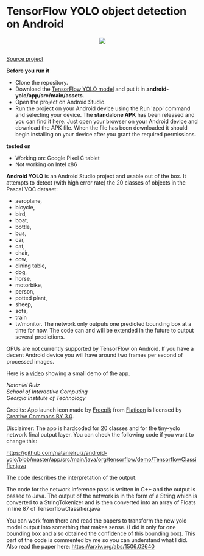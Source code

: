 # TensorFlow YOLO object detection on Android
<div align="center">
  <img src="http://i.imgur.com/hskdvoi.png"><br><br>
</div>

[Source project](https://github.com/miyosuda/TensorFlowAndroidDemo)



**Before you run it**

- Clone the repository.
- Download the [TensorFlow YOLO model](https://drive.google.com/file/d/0B2fFW2t9-qW3MVJlQ29LRzlLT2c/view?usp=sharing) and put it in **android-yolo/app/src/main/assets**.
- Open the project on Android Studio.
- Run the project on your Android device using the Run 'app' command and selecting your device.
The **standalone APK** has been released and you can find it [here](https://drive.google.com/open?id=0B2fFW2t9-qW3LWFDNXVHUE9rV3M). Just open your browser on your Android device and download the APK file. When the file has been downloaded it should begin installing on your device after you grant the required permissions.

**tested on**
- Working on: Google Pixel C tablet
- Not working on Intel x86

**Android YOLO** is an Android Studio project and usable out of the box.
It attempts to detect (with high error rate) the 20 classes of objects in the Pascal VOC dataset:
- aeroplane,
- bicycle,
- bird,
- boat,
- bottle,
- bus,
- car,
- cat,
- chair,
- cow,
- dining table,
- dog,
- horse,
- motorbike,
- person,
- potted plant,
- sheep,
- sofa,
- train
- tv/monitor. The network only outputs one predicted bounding box at a time for now. The code can and will be extended in the future to output several predictions.


GPUs are not currently supported by TensorFlow on Android. If you have a decent Android device you will have around two frames per second of processed images. 

Here is a [video](http://youtu.be/EhMrf4G5Wf0) showing a small demo of the app.

*Nataniel Ruiz<br>
School of Interactive Computing<br>
Georgia Institute of Technology* 

Credits:
App launch icon made by [Freepik](http://www.freepik.com) from [Flaticon](http://www.flaticon.com) is licensed by [Creative Commons BY 3.0](http://creativecommons.org/licenses/by/3.0/).

Disclaimer:
The app is hardcoded for 20 classes and for the tiny-yolo network final output layer. You can check the following code if you want to change this:

https://github.com/natanielruiz/android-yolo/blob/master/app/src/main/java/org/tensorflow/demo/TensorflowClassifier.java

The code describes the interpretation of the output.

The code for the network inference pass is written in C++ and the output is passed to Java. The output of the network is in the form of a String which is converted to a StringTokenizer and is then converted into an array of Floats in line 87 of TensorflowClassifier.java

You can work from there and read the papers to transform the new yolo model output into something that makes sense. (I did it only for one bounding box and also obtained the confidence of this bounding box). This part of the code is commented by me so you can understand what I did. Also read the paper here: https://arxiv.org/abs/1506.02640

